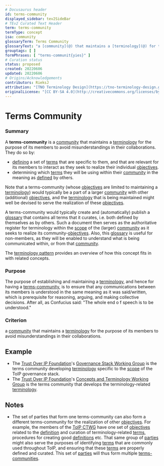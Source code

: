 ```yaml
---
# Docusaurus header
id: terms-community
displayed_sidebar: tev2SideBar
# TEv2 Curated Text Header
term: terms-community
termType: concept
isa: community
glossaryTerm: Terms Community
glossaryText: "a [community](@) that maintains a [terminology](@) for the purpose of avoiding misunderstandings between its members as they collaborate."
grouptags: [ ]
formPhrases: [ "terms-communit{yies}" ]
# Curation status
status: proposed
created: 20220606
updated: 20220606
# Origins/Acknowledgements
contributors: RieksJ
attribution: "[TNO Terminology Design](https://tno-terminology-design.github.io/tev2-specifications/docs)"
originalLicense: "[CC BY-SA 4.0](http://creativecommons.org/licenses/by-sa/4.0/?ref=chooser-v1)"
---
```


# Terms Community

### Summary
A **terms-community** is a [community](@) that maintains a [terminology](@) for the purpose of its members to avoid misunderstandings in their collaborations. They do so by:

- [defining](@) a set of [terms](@) that are specific to them, and that are relevant for its members to interact as they seek to realize their individual [objectives](@essif-lab).
- determining which [terms](@) they will be using within their [community](@) in the meaning as [defined](@) by others.

Note that a terms-community (whose [objectives](@essif-lab) are limited to maintaining a [terminology](@)) would typically be a part of a larger [community](@) with other (additional) [objectives](@essif-lab), and the [terminology](@) that is being maintained might well be devised to serve the realization of these [objectives](@essif-lab).

A terms-community would typically create and (automatically) publish a [glossary](@) that contains all terms that it curates, i.e. both defined by themselves as by others. Such a document then serves as the authoritative register for terminology within the [scope](@) of the (larger) [community](@) as it seeks to realize its community-[objectives](@essif-lab). Also, this [glossary](@) is useful for non-members, as they will be enabled to understand what is being communicated within, or from that [community](@).

The [terminology pattern](pattern:terminology@) provides an overview of how this concept fits in with related concepts.

### Purpose
The purpose of establishing and maintaining a [terminology](@), and hence for having a [terms-community](@), is to ensure that any communications between its members is understood in the same meaning as it was said/written, which is prerequisite for reasoning, arguing, and making collective decisions. After all, as Confucius said: "The whole end o f speech is to be understood."

### Criterion
a [community](@) that maintains a [terminology](@) for the purpose of its members to avoid misunderstandings in their collaborations.

## Example

* The [Trust Over IP Foundation](https://trustoverip.org)'s [Governance Stack Working Group](https://wiki.trustoverip.org/display/HOME/Governance+Stack+Working+Group) is the terms community developing [terminology](@) specific to the [scope](@) of the ToIP governance stack.
* The [Trust Over IP Foundation](https://trustoverip.org)'s [Concepts and Terminology Working Group](https://wiki.trustoverip.org/pages/viewpage.action?pageId=65700) is the terms community that develops the terminology-related [terminology](@).

## Notes

- The set of parties that form one terms-community can also form a different terms-community for the realization of other [objectives](@essif-lab). For example, the members of the [ToIP CTWG](https://wiki.trustoverip.org/pages/viewpage.action?pageId=65700) have one set of [objectives](@essif-lab) related to the [definition](@) and curation of terminology-related [terms](@), procedures for creating good [definitions](@) etc. That same group of [parties](@) might also serve the purposes of identifying [terms](@) that are commonly used throughout ToIP, and ensuring that these [terms](@) are properly defined and curated. This set of [parties](@) will thus form multiple [terms-communities](@).
